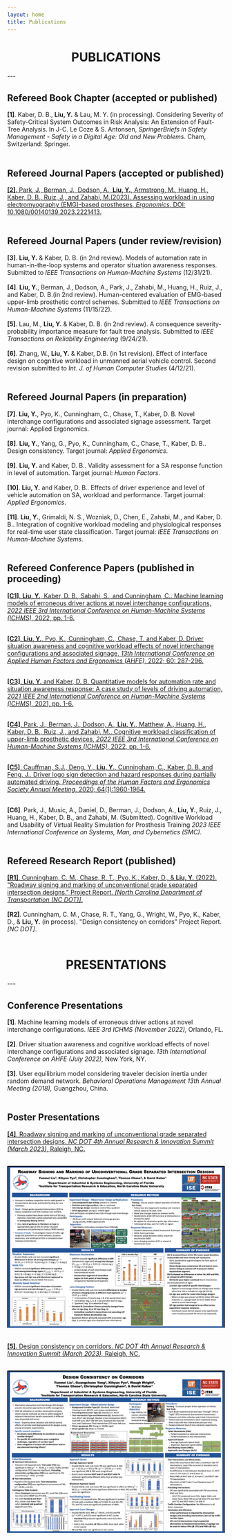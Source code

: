 ```yaml
---
layout: home
title: Publications
---
```

<h1 align="center">PUBLICATIONS</h1>
<!-- <div align='center'><font size='60'>Projects</font></div> -->
---

<br/>

## Refereed Book Chapter (accepted or published)
<b>[1]</b>. Kaber, D. B., <b>Liu, Y.</b> & Lau, M. Y. (in processing). Considering Severity of Safety-Critical System Outcomes in Risk Analysis: An Extension of Fault-Tree Analysis. In J-C. Le Coze & S. Antonsen, <i>SpringerBriefs in Safety Management - Safety in a Digital Age: Old and New Problems</i>. Cham, Switzerland: Springer.<br/><br/>

## Refereed Journal Papers (accepted or published) 
<a href="https://doi.org/10.1080/00140139.2023.2221413" target="_blank"><b>[2]</b>. Park, J., Berman, J., Dodson, A., <b>Liu, Y.</b>, Armstrong, M., Huang, H., Kaber, D. B., Ruiz, J., and Zahabi, M.(2023). Assessing workload in using electromyography (EMG)-based prostheses, <i>Ergonomics</i>, DOI: 10.1080/00140139.2023.2221413.</a><br/><br/>

## Refereed Journal Papers (under review/revision) 
<b>[3]</b>. <b>Liu, Y.</b> & Kaber, D. B. (in 2nd review). Models of automation rate in human-in-the-loop systems and operator situation awareness responses. Submitted to <i>IEEE Transactions on Human-Machine Systems</i> (12/31/21).<br/><br/>
<b>[4]</b>. <b>Liu, Y.</b>, Berman, J., Dodson, A., Park, J., Zahabi, M., Huang, H., Ruiz, J., and Kaber, D. B.(in 2nd review). Human-centered evaluation of EMG-based upper-limb prosthetic control schemes. Submitted to <i>IEEE Transactions on Human-Machine Systems</i> (11/15/22).<br/><br/>
<b>[5]</b>. Lau, M., <b>Liu, Y.</b> & Kaber, D. B. (in 2nd review). A consequence severity-probability importance measure for fault tree analysis. Submitted to <i>IEEE Transactions on Reliability Engineering</i> (9/24/21). <br/><br/>
<b>[6]</b>. Zhang, W., <b>Liu, Y.</b>  & Kaber, D.B. (in 1st revision). Effect of interface design on cognitive workload in unmanned aerial vehicle control. Second revision submitted to <i>Int. J. of Human Computer Studies</i> (4/12/21).<br/><br/>

## Refereed Journal Papers (in preparation) 

<b>[7]</b>. <b>Liu, Y.</b>, Pyo, K., Cunningham, C., Chase, T., Kaber, D. B. Novel interchange configurations and associated signage assessment. Target journal: Applied Ergonomics.<br/><br/>
<b>[8]</b>. <b>Liu, Y.</b>, Yang, G., Pyo, K., Cunningham, C., Chase, T., Kaber, D. B.. Design consistency. Target journal: <i>Applied Ergonomics</i>.<br/><br/>
<b>[9]</b>. <b>Liu, Y.</b> and Kaber, D. B.. Validity assessment for a SA response function in level of automation. Target journal: <i>Human Factors</i>.<br/><br/>
<b>[10]</b>. <b>Liu, Y.</b> and Kaber, D. B.. Effects of driver experience and level of vehicle automation on SA, workload and performance. Target journal: <i>Applied Ergonomics</i>.<br/><br/>
<b>[11]</b>. <b>Liu, Y.</b>, Grimaldi, N. S., Wozniak, D., Chen, E., Zahabi, M., and Kaber, D. B.. Integration of cognitive workload modeling and physiological responses for real-time user state classification. Target journal: <i>IEEE Transactions on Human-Machine Systems</i>.<br/><br/>

## Refereed Conference Papers (published in proceeding)
<a href="https://ieeexplore.ieee.org/document/9980657" target="_blank"><b>[C1]</b>. <b>Liu, Y.</b>, Kaber, D. B., Sabahi, S., and Cunningham, C.. Machine learning models of erroneous driver actions at novel interchange configurations, <i>2022 IEEE 3rd International Conference on Human-Machine Systems (ICHMS)</i>, 2022, pp. 1-6. </a><br/><br/>

<a href="https://openaccess.cms-conferences.org/#/publications/book/978-1-958651-36-0/article/978-1-958651-36-0_32" target="_blank"><b>[C2]</b>. <b>Liu, Y.</b>, Pyo, K., Cunningham, C., Chase, T. and Kaber, D. Driver situation awareness and cognitive workload effects of novel interchange configurations and associated signage, <i>13th International Conference on Applied Human Factors and Ergonomics (AHFE)</i>, 2022; 60: 287-296. </a><br/><br/>

<a href="https://ieeexplore.ieee.org/document/9582630" target="_blank"><b>[C3]</b>. <b>Liu, Y.</b> and Kaber, D. B. Quantitative models for automation rate and situation awareness response: A case study of levels of driving automation, <i>2021 IEEE 2nd International Conference on Human-Machine Systems (ICHMS)</i>, 2021, pp. 1-6.</a><br/><br/>

<a href="https://ieeexplore.ieee.org/document/9980676" target="_blank"><b>[C4]</b>. Park, J., Berman, J., Dodson, A., <b>Liu, Y.</b>, Matthew, A., Huang, H., Kaber, D. B., Ruiz, J., and Zahabi, M.. Cognitive workload classification of upper-limb prosthetic devices, <i>2022 IEEE 3rd International Conference on Human-Machine Systems (ICHMS)</i>, 2022, pp. 1-6. </a><br/><br/>

<a href="https://journals.sagepub.com/doi/10.1177/1071181320641472" target="_blank"><b>[C5]</b>. Cauffman, S.J., Deng, Y., <b>Liu, Y.</b>, Cunningham, C., Kaber, D. B. and Feng, J.. Driver logo sign detection and hazard responses during partially automated driving. <i>Proceedings of the Human Factors and Ergonomics Society Annual Meeting</i>. 2020; 64(1):1960-1964.</a><br/><br/>

<b>[C6]</b>. Park, J., Music, A., Daniel, D., Berman, J., Dodson, A., <b>Liu, Y.</b>, Ruiz, J., Huang, H., Kaber, D. B., and Zahabi, M. (Submitted). Cognitive Workload and Usability of Virtual Reality Simulation for Prosthesis Training <i> 2023 IEEE International Conference on Systems, Man, and Cybernetics (SMC)</i>.<br/><br/>

## Refereed Research Report (published)
<a href="https://connect.ncdot.gov/projects/research/RNAProjDocs/RP2019-26%20Final%20Report.pdf" target="_blank"><b>[R1]</b>. Cunningham, C. M., Chase, R. T., Pyo, K., Kaber, D., & <B>Liu, Y.</b> (2022). "Roadway signing and marking of unconventional grade separated intersection designs." Project Report. <i>[North Carolina Department of Transportation (NC DOT)]</i>.</a><br/><br/>
<b>[R2]</b>. Cunningham, C. M., Chase, R. T., Yang, G., Wright, W., Pyo, K., Kaber, D., & <B>Liu, Y.</b> (in process). "Design consistency on corridors" Project Report. <i>[NC DOT]</i>.<br/><br/>

<h1 align="center">PRESENTATIONS</h1>
<!-- <div align='center'><font size='60'>Projects</font></div> -->
---

<br/>

## Conference Presentations 
<b>[1]</b>. Machine learning models of erroneous driver actions at novel interchange configurations. <i>IEEE 3rd ICHMS (November 2022), </i>Orlando, FL.<br/><br/>
<b>[2]</b>. Driver situation awareness and cognitive workload effects of novel interchange configurations and associated signage. <i>13th International Conference on AHFE (July 2022), </i>New York, NY.<br/><br/>
<b>[3]</b>. User equilibrium model considering traveler decision inertia under random demand network. <i>Behavioral Operations Management 13th Annual Meeting (2018), </i>Guangzhou, China.<br/><br/>

## Poster Presentations 

<a href="https://sites.google.com/ncsu.edu/ncdot-summit/agenda/poster-presentations?authuser=0" target="_blank"><b>[4]</b>. Roadway signing and marking of unconventional grade separated intersection designs. <i>NC DOT 4th Annual Research & Innovation Summit (March 2023), </i>Raleigh, NC.</a><br/><br/>

<img src="/assets/images/banners/Poster_GSIX.png"/><br/><br/>


<a href="https://sites.google.com/ncsu.edu/ncdot-summit/agenda/poster-presentations?authuser=0" target="_blank"><b>[5]</b>. Design consistency on corridors. <i>NC DOT 4th Annual Research & Innovation Summit (March 2023), </i>Raleigh, NC.</a><br/><br/>

<img src="/assets/images/banners/Poster_DC.png"/>